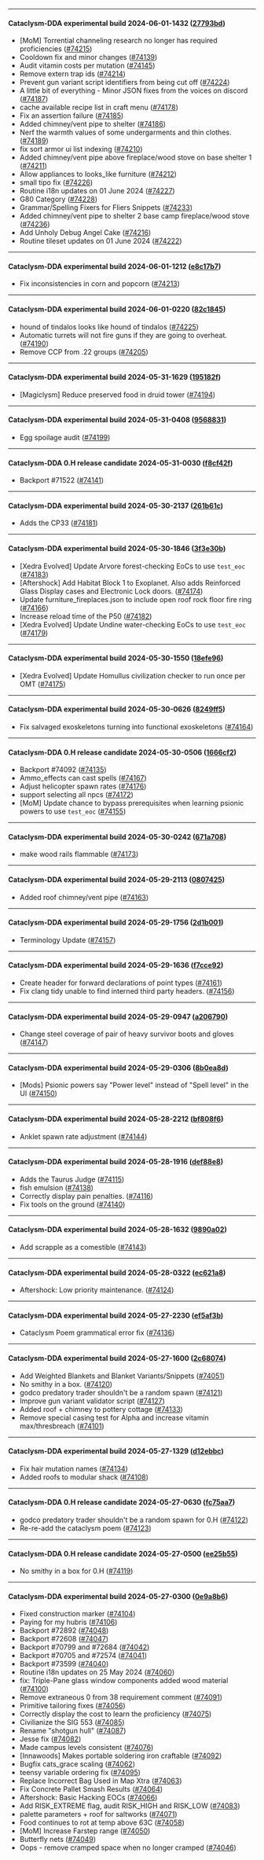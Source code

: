 
---

#### Cataclysm-DDA experimental build 2024-06-01-1432 ([27793bd](https://github.com/CleverRaven/Cataclysm-DDA/releases/tag/cdda-experimental-2024-06-01-1432))

* [MoM] Torrential channeling research no longer has required proficiencies ([#74215](https://github.com/CleverRaven/Cataclysm-DDA/pull/74215))
* Cooldown fix and minor changes ([#74139](https://github.com/CleverRaven/Cataclysm-DDA/pull/74139))
* Audit vitamin costs per mutation ([#74145](https://github.com/CleverRaven/Cataclysm-DDA/pull/74145))
* Remove extern trap ids ([#74214](https://github.com/CleverRaven/Cataclysm-DDA/pull/74214))
* Prevent gun variant script identifiers from being cut off ([#74224](https://github.com/CleverRaven/Cataclysm-DDA/pull/74224))
* A little bit of everything - Minor JSON fixes from the voices on discord ([#74187](https://github.com/CleverRaven/Cataclysm-DDA/pull/74187))
* cache available recipe list in craft menu ([#74178](https://github.com/CleverRaven/Cataclysm-DDA/pull/74178))
* Fix an assertion failure ([#74185](https://github.com/CleverRaven/Cataclysm-DDA/pull/74185))
* Added chimney/vent pipe to shelter ([#74186](https://github.com/CleverRaven/Cataclysm-DDA/pull/74186))
* Nerf the warmth values of some undergarments and thin clothes. ([#74189](https://github.com/CleverRaven/Cataclysm-DDA/pull/74189))
* fix sort armor ui list indexing ([#74210](https://github.com/CleverRaven/Cataclysm-DDA/pull/74210))
* Added chimney/vent pipe above fireplace/wood stove on base shelter 1 ([#74211](https://github.com/CleverRaven/Cataclysm-DDA/pull/74211))
* Allow appliances to looks_like furniture ([#74212](https://github.com/CleverRaven/Cataclysm-DDA/pull/74212))
* small tipo fix ([#74226](https://github.com/CleverRaven/Cataclysm-DDA/pull/74226))
* Routine i18n updates on 01 June 2024 ([#74227](https://github.com/CleverRaven/Cataclysm-DDA/pull/74227))
* G80 Category ([#74228](https://github.com/CleverRaven/Cataclysm-DDA/pull/74228))
* Grammar/Spelling Fixers for Fliers Snippets ([#74233](https://github.com/CleverRaven/Cataclysm-DDA/pull/74233))
* Added chimney/vent pipe to shelter 2 base camp fireplace/wood stove ([#74236](https://github.com/CleverRaven/Cataclysm-DDA/pull/74236))
* Add Unholy Debug Angel Cake ([#74216](https://github.com/CleverRaven/Cataclysm-DDA/pull/74216))
* Routine tileset updates on 01 June 2024 ([#74222](https://github.com/CleverRaven/Cataclysm-DDA/pull/74222))

---

#### Cataclysm-DDA experimental build 2024-06-01-1212 ([e8c17b7](https://github.com/CleverRaven/Cataclysm-DDA/releases/tag/cdda-experimental-2024-06-01-1212))

* Fix inconsistencies in corn and popcorn ([#74213](https://github.com/CleverRaven/Cataclysm-DDA/pull/74213))

---

#### Cataclysm-DDA experimental build 2024-06-01-0220 ([82c1845](https://github.com/CleverRaven/Cataclysm-DDA/releases/tag/cdda-experimental-2024-06-01-0220))

* hound of tindalos looks like hound of tindalos ([#74225](https://github.com/CleverRaven/Cataclysm-DDA/pull/74225))
* Automatic turrets will not fire guns if they are going to overheat. ([#74190](https://github.com/CleverRaven/Cataclysm-DDA/pull/74190))
* Remove CCP from .22 groups ([#74205](https://github.com/CleverRaven/Cataclysm-DDA/pull/74205))

---

#### Cataclysm-DDA experimental build 2024-05-31-1629 ([195182f](https://github.com/CleverRaven/Cataclysm-DDA/releases/tag/cdda-experimental-2024-05-31-1629))

* [Magiclysm] Reduce preserved food in druid tower ([#74194](https://github.com/CleverRaven/Cataclysm-DDA/pull/74194))

---

#### Cataclysm-DDA experimental build 2024-05-31-0408 ([9568831](https://github.com/CleverRaven/Cataclysm-DDA/releases/tag/cdda-experimental-2024-05-31-0408))

* Egg spoilage audit ([#74199](https://github.com/CleverRaven/Cataclysm-DDA/pull/74199))

---

#### Cataclysm-DDA 0.H release candidate 2024-05-31-0030 ([f8cf42f](https://github.com/CleverRaven/Cataclysm-DDA/releases/tag/cdda-0.H-2024-05-31-0030))

* Backport #71522 ([#74141](https://github.com/CleverRaven/Cataclysm-DDA/pull/74141))

---

#### Cataclysm-DDA experimental build 2024-05-30-2137 ([261b61c](https://github.com/CleverRaven/Cataclysm-DDA/releases/tag/cdda-experimental-2024-05-30-2137))

* Adds the CP33 ([#74181](https://github.com/CleverRaven/Cataclysm-DDA/pull/74181))

---

#### Cataclysm-DDA experimental build 2024-05-30-1846 ([3f3e30b](https://github.com/CleverRaven/Cataclysm-DDA/releases/tag/cdda-experimental-2024-05-30-1846))

* [Xedra Evolved] Update Arvore forest-checking EoCs to use `test_eoc` ([#74183](https://github.com/CleverRaven/Cataclysm-DDA/pull/74183))
* [Aftershock] Add Habitat Block 1 to Exoplanet. Also adds Reinforced Glass Display cases and Electronic Lock doors. ([#74174](https://github.com/CleverRaven/Cataclysm-DDA/pull/74174))
* Update furniture_fireplaces.json to include open roof rock floor fire ring ([#74166](https://github.com/CleverRaven/Cataclysm-DDA/pull/74166))
* Increase reload time of the P50 ([#74182](https://github.com/CleverRaven/Cataclysm-DDA/pull/74182))
* [Xedra Evolved] Update Undine water-checking EoCs to use `test_eoc` ([#74179](https://github.com/CleverRaven/Cataclysm-DDA/pull/74179))

---

#### Cataclysm-DDA experimental build 2024-05-30-1550 ([18efe96](https://github.com/CleverRaven/Cataclysm-DDA/releases/tag/cdda-experimental-2024-05-30-1550))

* [Xedra Evolved] Update Homullus civilization checker to run once per OMT ([#74175](https://github.com/CleverRaven/Cataclysm-DDA/pull/74175))

---

#### Cataclysm-DDA experimental build 2024-05-30-0626 ([8249ff5](https://github.com/CleverRaven/Cataclysm-DDA/releases/tag/cdda-experimental-2024-05-30-0626))

* Fix salvaged exoskeletons turning into functional exoskeletons ([#74164](https://github.com/CleverRaven/Cataclysm-DDA/pull/74164))

---

#### Cataclysm-DDA 0.H release candidate 2024-05-30-0506 ([1666cf2](https://github.com/CleverRaven/Cataclysm-DDA/releases/tag/cdda-0.H-2024-05-30-0506))

* Backport #74092 ([#74135](https://github.com/CleverRaven/Cataclysm-DDA/pull/74135))
* Ammo_effects can cast spells ([#74167](https://github.com/CleverRaven/Cataclysm-DDA/pull/74167))
* Adjust helicopter spawn rates ([#74176](https://github.com/CleverRaven/Cataclysm-DDA/pull/74176))
* support selecting all npcs ([#74172](https://github.com/CleverRaven/Cataclysm-DDA/pull/74172))
* [MoM] Update chance to bypass prerequisites when learning psionic powers to use `test_eoc` ([#74155](https://github.com/CleverRaven/Cataclysm-DDA/pull/74155))

---

#### Cataclysm-DDA experimental build 2024-05-30-0242 ([671a708](https://github.com/CleverRaven/Cataclysm-DDA/releases/tag/cdda-experimental-2024-05-30-0242))

* make wood rails flammable ([#74173](https://github.com/CleverRaven/Cataclysm-DDA/pull/74173))

---

#### Cataclysm-DDA experimental build 2024-05-29-2113 ([0807425](https://github.com/CleverRaven/Cataclysm-DDA/releases/tag/cdda-experimental-2024-05-29-2113))

* Added roof chimney/vent pipe ([#74163](https://github.com/CleverRaven/Cataclysm-DDA/pull/74163))

---

#### Cataclysm-DDA experimental build 2024-05-29-1756 ([2d1b001](https://github.com/CleverRaven/Cataclysm-DDA/releases/tag/cdda-experimental-2024-05-29-1756))

* Terminology Update ([#74157](https://github.com/CleverRaven/Cataclysm-DDA/pull/74157))

---

#### Cataclysm-DDA experimental build 2024-05-29-1636 ([f7cce92](https://github.com/CleverRaven/Cataclysm-DDA/releases/tag/cdda-experimental-2024-05-29-1636))

* Create header for forward declarations of point types ([#74161](https://github.com/CleverRaven/Cataclysm-DDA/pull/74161))
* Fix clang tidy unable to find interned third party headers. ([#74156](https://github.com/CleverRaven/Cataclysm-DDA/pull/74156))

---

#### Cataclysm-DDA experimental build 2024-05-29-0947 ([a206790](https://github.com/CleverRaven/Cataclysm-DDA/releases/tag/cdda-experimental-2024-05-29-0947))

* Change steel coverage of pair of heavy survivor boots and gloves ([#74147](https://github.com/CleverRaven/Cataclysm-DDA/pull/74147))

---

#### Cataclysm-DDA experimental build 2024-05-29-0306 ([8b0ea8d](https://github.com/CleverRaven/Cataclysm-DDA/releases/tag/cdda-experimental-2024-05-29-0306))

* [Mods] Psionic powers say "Power level" instead of "Spell level" in the UI ([#74150](https://github.com/CleverRaven/Cataclysm-DDA/pull/74150))

---

#### Cataclysm-DDA experimental build 2024-05-28-2212 ([bf808f6](https://github.com/CleverRaven/Cataclysm-DDA/releases/tag/cdda-experimental-2024-05-28-2212))

* Anklet spawn rate adjustment ([#74144](https://github.com/CleverRaven/Cataclysm-DDA/pull/74144))

---

#### Cataclysm-DDA experimental build 2024-05-28-1916 ([def88e8](https://github.com/CleverRaven/Cataclysm-DDA/releases/tag/cdda-experimental-2024-05-28-1916))

* Adds the Taurus Judge ([#74115](https://github.com/CleverRaven/Cataclysm-DDA/pull/74115))
* fish emulsion ([#74138](https://github.com/CleverRaven/Cataclysm-DDA/pull/74138))
* Correctly display pain penalties. ([#74116](https://github.com/CleverRaven/Cataclysm-DDA/pull/74116))
* Fix tools on the ground ([#74140](https://github.com/CleverRaven/Cataclysm-DDA/pull/74140))

---

#### Cataclysm-DDA experimental build 2024-05-28-1632 ([9890a02](https://github.com/CleverRaven/Cataclysm-DDA/releases/tag/cdda-experimental-2024-05-28-1632))

* Add scrapple as a comestible ([#74143](https://github.com/CleverRaven/Cataclysm-DDA/pull/74143))

---

#### Cataclysm-DDA experimental build 2024-05-28-0322 ([ec621a8](https://github.com/CleverRaven/Cataclysm-DDA/releases/tag/cdda-experimental-2024-05-28-0322))

* Aftershock: Low priority maintenance. ([#74124](https://github.com/CleverRaven/Cataclysm-DDA/pull/74124))

---

#### Cataclysm-DDA experimental build 2024-05-27-2230 ([ef5af3b](https://github.com/CleverRaven/Cataclysm-DDA/releases/tag/cdda-experimental-2024-05-27-2230))

* Cataclysm Poem grammatical error fix ([#74136](https://github.com/CleverRaven/Cataclysm-DDA/pull/74136))

---

#### Cataclysm-DDA experimental build 2024-05-27-1600 ([2c68074](https://github.com/CleverRaven/Cataclysm-DDA/releases/tag/cdda-experimental-2024-05-27-1600))

* Add Weighted Blankets and Blanket Variants/Snippets ([#74051](https://github.com/CleverRaven/Cataclysm-DDA/pull/74051))
* No smithy in a box. ([#74120](https://github.com/CleverRaven/Cataclysm-DDA/pull/74120))
* godco predatory trader shouldn't be a random spawn ([#74121](https://github.com/CleverRaven/Cataclysm-DDA/pull/74121))
* Improve gun variant validator script ([#74127](https://github.com/CleverRaven/Cataclysm-DDA/pull/74127))
* Added roof + chimney to pottery cottage ([#74133](https://github.com/CleverRaven/Cataclysm-DDA/pull/74133))
* Remove special casing test for Alpha and increase vitamin max/thresbreach ([#74101](https://github.com/CleverRaven/Cataclysm-DDA/pull/74101))

---

#### Cataclysm-DDA experimental build 2024-05-27-1329 ([d12ebbc](https://github.com/CleverRaven/Cataclysm-DDA/releases/tag/cdda-experimental-2024-05-27-1329))

* Fix hair mutation names ([#74134](https://github.com/CleverRaven/Cataclysm-DDA/pull/74134))
* Added roofs to modular shack ([#74108](https://github.com/CleverRaven/Cataclysm-DDA/pull/74108))

---

#### Cataclysm-DDA 0.H release candidate 2024-05-27-0630 ([fc75aa7](https://github.com/CleverRaven/Cataclysm-DDA/releases/tag/cdda-0.H-2024-05-27-0630))

* godco predatory trader shouldn't be a random spawn for 0.H ([#74122](https://github.com/CleverRaven/Cataclysm-DDA/pull/74122))
* Re-re-add the cataclysm poem ([#74123](https://github.com/CleverRaven/Cataclysm-DDA/pull/74123))

---

#### Cataclysm-DDA 0.H release candidate 2024-05-27-0500 ([ee25b55](https://github.com/CleverRaven/Cataclysm-DDA/releases/tag/cdda-0.H-2024-05-27-0500))

* No smithy in a box for 0.H ([#74119](https://github.com/CleverRaven/Cataclysm-DDA/pull/74119))

---

#### Cataclysm-DDA experimental build 2024-05-27-0300 ([0e9a8b6](https://github.com/CleverRaven/Cataclysm-DDA/releases/tag/cdda-experimental-2024-05-27-0300))

* Fixed construction marker ([#74104](https://github.com/CleverRaven/Cataclysm-DDA/pull/74104))
* Paying for my hubris ([#74106](https://github.com/CleverRaven/Cataclysm-DDA/pull/74106))
* Backport #72892 ([#74048](https://github.com/CleverRaven/Cataclysm-DDA/pull/74048))
* Backport #72608 ([#74047](https://github.com/CleverRaven/Cataclysm-DDA/pull/74047))
* Backport #70799 and #72684 ([#74042](https://github.com/CleverRaven/Cataclysm-DDA/pull/74042))
* Backport #70705 and #72574 ([#74041](https://github.com/CleverRaven/Cataclysm-DDA/pull/74041))
* Backport #73599 ([#74040](https://github.com/CleverRaven/Cataclysm-DDA/pull/74040))
* Routine i18n updates on 25 May 2024 ([#74060](https://github.com/CleverRaven/Cataclysm-DDA/pull/74060))
* fix: Triple-Pane glass window components added wood material ([#74100](https://github.com/CleverRaven/Cataclysm-DDA/pull/74100))
* Remove extraneous 0 from 38 requirement comment ([#74091](https://github.com/CleverRaven/Cataclysm-DDA/pull/74091))
* Primitive tailoring fixes ([#74056](https://github.com/CleverRaven/Cataclysm-DDA/pull/74056))
* Correctly display the cost to learn the proficiency ([#74075](https://github.com/CleverRaven/Cataclysm-DDA/pull/74075))
* Civilianize the SIG 553 ([#74085](https://github.com/CleverRaven/Cataclysm-DDA/pull/74085))
* Rename "shotgun hull" ([#74087](https://github.com/CleverRaven/Cataclysm-DDA/pull/74087))
* Jesse fix ([#74082](https://github.com/CleverRaven/Cataclysm-DDA/pull/74082))
* Made campus levels consistent ([#74076](https://github.com/CleverRaven/Cataclysm-DDA/pull/74076))
* [Innawoods] Makes portable soldering iron craftable ([#74092](https://github.com/CleverRaven/Cataclysm-DDA/pull/74092))
* Bugfix cats_grace scaling ([#74062](https://github.com/CleverRaven/Cataclysm-DDA/pull/74062))
* teensy variable ordering fix ([#74095](https://github.com/CleverRaven/Cataclysm-DDA/pull/74095))
* Replace Incorrect Bag Used in Map Xtra ([#74063](https://github.com/CleverRaven/Cataclysm-DDA/pull/74063))
* Fix Concrete Pallet Smash Results ([#74064](https://github.com/CleverRaven/Cataclysm-DDA/pull/74064))
* Aftershock: Basic Hacking EOCs ([#74066](https://github.com/CleverRaven/Cataclysm-DDA/pull/74066))
* Add RISK_EXTREME flag, audit RISK_HIGH and RISK_LOW ([#74083](https://github.com/CleverRaven/Cataclysm-DDA/pull/74083))
* palette parameters + roof for saltworks ([#74071](https://github.com/CleverRaven/Cataclysm-DDA/pull/74071))
* Food continues to rot at temp above 63C ([#74058](https://github.com/CleverRaven/Cataclysm-DDA/pull/74058))
* [MoM] Increase Farstep range ([#74050](https://github.com/CleverRaven/Cataclysm-DDA/pull/74050))
* Butterfly nets ([#74049](https://github.com/CleverRaven/Cataclysm-DDA/pull/74049))
* Oops - remove cramped space when no longer cramped ([#74046](https://github.com/CleverRaven/Cataclysm-DDA/pull/74046))
